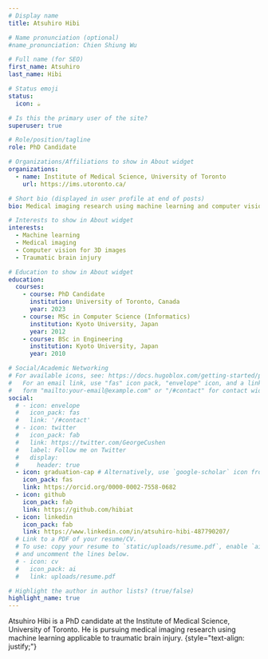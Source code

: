 ```yaml
---
# Display name
title: Atsuhiro Hibi

# Name pronunciation (optional)
#name_pronunciation: Chien Shiung Wu

# Full name (for SEO)
first_name: Atsuhiro
last_name: Hibi

# Status emoji
status:
  icon: ☕️

# Is this the primary user of the site?
superuser: true

# Role/position/tagline
role: PhD Candidate

# Organizations/Affiliations to show in About widget
organizations:
  - name: Institute of Medical Science, University of Toronto
    url: https://ims.utoronto.ca/

# Short bio (displayed in user profile at end of posts)
bio: Medical imaging research using machine learning and computer vision techniques.

# Interests to show in About widget
interests:
  - Machine learning
  - Medical imaging
  - Computer vision for 3D images
  - Traumatic brain injury

# Education to show in About widget
education:
  courses:
    - course: PhD Candidate
      institution: University of Toronto, Canada
      year: 2023
    - course: MSc in Computer Science (Informatics)
      institution: Kyoto University, Japan
      year: 2012
    - course: BSc in Engineering
      institution: Kyoto University, Japan
      year: 2010

# Social/Academic Networking
# For available icons, see: https://docs.hugoblox.com/getting-started/page-builder/#icons
#   For an email link, use "fas" icon pack, "envelope" icon, and a link in the
#   form "mailto:your-email@example.com" or "/#contact" for contact widget.
social:
  # - icon: envelope
  #   icon_pack: fas
  #   link: '/#contact'
  # - icon: twitter
  #   icon_pack: fab
  #   link: https://twitter.com/GeorgeCushen
  #   label: Follow me on Twitter
  #   display:
  #     header: true
  - icon: graduation-cap # Alternatively, use `google-scholar` icon from `ai` icon pack
    icon_pack: fas
    link: https://orcid.org/0000-0002-7558-0682
  - icon: github
    icon_pack: fab
    link: https://github.com/hibiat
  - icon: linkedin
    icon_pack: fab
    link: https://www.linkedin.com/in/atsuhiro-hibi-487790207/
  # Link to a PDF of your resume/CV.
  # To use: copy your resume to `static/uploads/resume.pdf`, enable `ai` icons in `params.yaml`,
  # and uncomment the lines below.
  # - icon: cv
  #   icon_pack: ai
  #   link: uploads/resume.pdf

# Highlight the author in author lists? (true/false)
highlight_name: true
---
```

Atsuhiro Hibi is a PhD candidate at the Institute of Medical Science, University of Toronto. He is pursuing medical imaging research using machine learning applicable to traumatic brain injury.
{style="text-align: justify;"}
